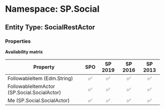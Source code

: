 # Namespace: SP.Social

## Entity Type: SocialRestActor

### Properties

**Availability matrix**

Property | SPO | SP 2019 | SP 2016 | SP 2013
----------|:---:|:-------:|:-------:|:-------:
FollowableItem (Edm.String) | ✅ | ✅ | ✅ | ✅
FollowableItemActor (SP.Social.SocialActor) | ✅ | ✅ | ✅ | ✅
Me (SP.Social.SocialActor) | ✅ | ✅ | ✅ | ✅